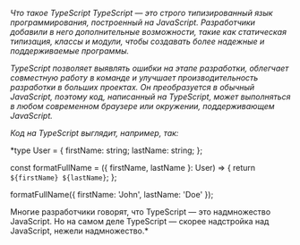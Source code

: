 *Что такое TypeScript
TypeScript — это строго типизированный язык программирования, построенный на JavaScript. Разработчики добавили в него дополнительные возможности, такие как статическая типизация, классы и модули, чтобы создавать более надежные и поддерживаемые программы.*

*TypeScript позволяет выявлять ошибки на этапе разработки, облегчает совместную работу в команде и улучшает производительность разработки в больших проектах. Он преобразуется в обычный JavaScript, поэтому код, написанный на TypeScript, может выполняться в любом современном браузере или окружении, поддерживающем JavaScript.*

*Код на TypeScript выглядит, например, так:*

*type User = {
  firstName: string;
  lastName: string;
};

const formatFullName = ({ firstName, lastName }: User) => {
  return `${firstName} ${lastName}`;
};

formatFullName({ firstName: 'John', lastName: 'Doe' });

Многие разработчики говорят, что TypeScript — это надмножество JavaScript. Но на самом деле TypeScript — скорее надстройка над JavaScript, нежели надмножество.*